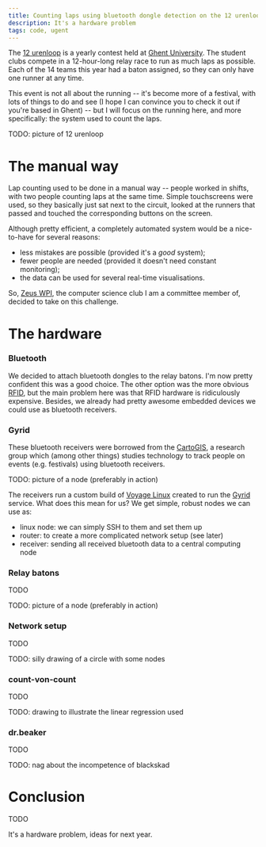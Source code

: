 ```yaml
---
title: Counting laps using bluetooth dongle detection on the 12 urenloop
description: It's a hardware problem
tags: code, ugent
---
```


The [12 urenloop] is a yearly contest held at [Ghent University]. The student
clubs compete in a 12-hour-long relay race to run as much laps as possible. Each
of the 14 teams this year had a baton assigned, so they can only have one runner
at any time.

This event is not all about the running -- it's become more of a festival, with
lots of things to do and see (I hope I can convince you to check it out if
you're based in Ghent) -- but I will focus on the running here, and
more specifically: the system used to count the laps.

[12 urenloop]: http://www.12urenloop.be/
[Ghent University]: http://www.ugent.be/

TODO: picture of 12 urenloop

The manual way
==============

Lap counting used to be done in a manual way -- people worked in shifts, with
two people counting laps at the same time. Simple touchscreens were used, so
they basically just sat next to the circuit, looked at the runners that passed
and touched the corresponding buttons on the screen.

Although pretty efficient, a completely automated system would be a nice-to-have
for several reasons:

- less mistakes are possible (provided it's a *good* system);
- fewer people are needed (provided it doesn't need constant monitoring);
- the data can be used for several real-time visualisations.

So, [Zeus WPI], the computer science club I am a committee member of, decided to
take on this challenge.

[Zeus WPI]: http://zeus.ugent.be/

The hardware
============

### Bluetooth

We decided to attach bluetooth dongles to the relay batons. I'm now pretty
confident this was a good choice. The other option was the more obvious [RFID],
but the main problem here was that RFID hardware is ridiculously expensive.
Besides, we already had pretty awesome embedded devices we could use as
bluetooth receivers.

[RFID]: http://en.wikipedia.org/wiki/Radio-frequency_identification

### Gyrid

These bluetooth receivers were borrowed from the [CartoGIS], a research group
which (among other things) studies technology to track people on events
(e.g. festivals) using bluetooth receivers.

[CartoGIS]: http://geoweb.ugent.be/cartogis/

TODO: picture of a node (preferably in action)

The receivers run a custom build of [Voyage Linux] created to run the [Gyrid]
service. What does this mean for us? We get simple, robust nodes we can use as:

- linux node: we can simply SSH to them and set them up
- router: to create a more complicated network setup (see later)
- receiver: sending all received bluetooth data to a central computing node

[Voyage Linux]: http://linux.voyage.hk/
[Gyrid]: http://github.com/Rulus/Gyrid

### Relay batons

TODO

TODO: picture of a node (preferably in action)

### Network setup

TODO

TODO: silly drawing of a circle with some nodes

### count-von-count

TODO

TODO: drawing to illustrate the linear regression used

### dr.beaker

TODO

TODO: nag about the incompetence of blackskad

Conclusion
==========

TODO

It's a hardware problem, ideas for next year.
